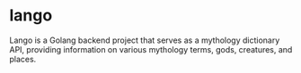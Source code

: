# lango
Lango is a Golang backend project that serves as a mythology dictionary API, providing information on various mythology terms, gods, creatures, and places.
